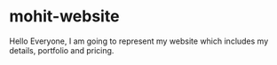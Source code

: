 # mohit-website
Hello Everyone, I am going to represent my website which includes my details, portfolio and pricing.
